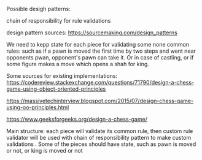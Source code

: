 Possible desigh patterns: 

chain of responsibility for rule validations

design pattern sources: https://sourcemaking.com/design_patterns

We need to kepp state for each piece for validating some none common rules: such as if a pawn is moved the first time by two steps and went near opponents pwan, opponent's pawn can take it. Or in case of castling, or if some figure makes a move which opens a shah for king.


Some sources for existing implementations:
https://codereview.stackexchange.com/questions/71790/design-a-chess-game-using-object-oriented-principles

https://massivetechinterview.blogspot.com/2015/07/design-chess-game-using-oo-principles.html

https://www.geeksforgeeks.org/design-a-chess-game/


Main structure: each piece will validate its common rule, then custom rule validator will be used with chain of responsibility pattern to make custom validations  . Some of the pieces should have state, such as pawn is moved or not, or king is moved or not

